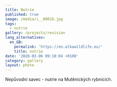 ```yaml
---
title: Nutrie
published: true
image: /media/i__00016.jpg
tags:
  - nutrie
gallery: /projects/revision
lang_alternatives:
  en_GB:
    permalink: 'https://en.alkawildlife.eu/'
    title: nutrie
date: '2020-03-06 09:10:04 +0100'
category: gallery
layout: photo
---
```

Nepůvodní savec - nutrie na Mutěnických rybnících.
